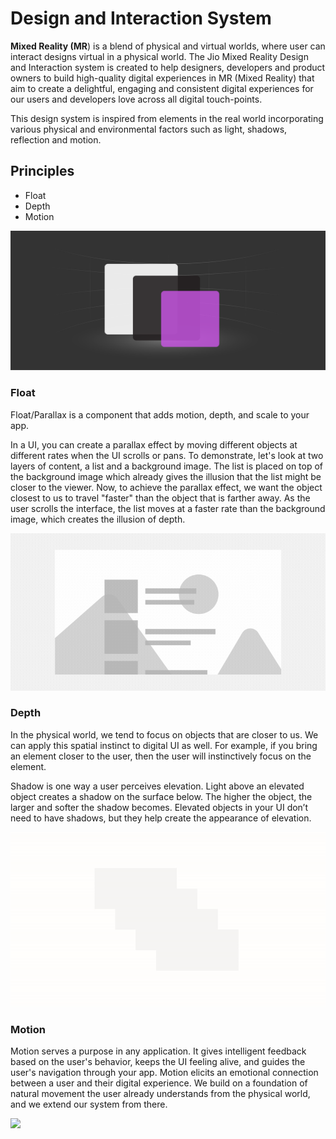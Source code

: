 # Design and Interaction System

**Mixed Reality (MR**) is a blend of physical and virtual worlds, where user can interact designs virtual in a physical world. The Jio Mixed Reality Design and Interaction system is created to help designers, developers and product owners to build high-quality digital experiences in MR (Mixed Reality) that aim to create a delightful, engaging and consistent digital experiences for our users and developers love across all digital touch-points.&#x20;

This design system is inspired from elements in the real world incorporating various physical and environmental factors such as light, shadows, reflection and motion.

## Principles <a href="#jiodesignandinteractionsystemdocumentation-principles" id="jiodesignandinteractionsystemdocumentation-principles"></a>

* Float
* Depth
* Motion

![](.gitbook/assets/90473133.png)

### Float

Float/Parallax is a component that adds motion, depth, and scale to your app.

In a UI, you can create a parallax effect by moving different objects at different rates when the UI scrolls or pans. To demonstrate, let's look at two layers of content, a list and a background image. The list is placed on top of the background image which already gives the illusion that the list might be closer to the viewer. Now, to achieve the parallax effect, we want the object closest to us to travel "faster" than the object that is farther away. As the user scrolls the interface, the list moves at a faster rate than the background image, which creates the illusion of depth.

![](.gitbook/assets/90473139.gif)

### Depth

In the physical world, we tend to focus on objects that are closer to us. We can apply this spatial instinct to digital UI as well. For example, if you bring an element closer to the user, then the user will instinctively focus on the element.

Shadow is one way a user perceives elevation. Light above an elevated object creates a shadow on the surface below. The higher the object, the larger and softer the shadow becomes. Elevated objects in your UI don’t need to have shadows, but they help create the appearance of elevation.

![](.gitbook/assets/90473145.gif)

### Motion

Motion serves a purpose in any application. It gives intelligent feedback based on the user's behavior, keeps the UI feeling alive, and guides the user's navigation through your app. Motion elicits an emotional connection between a user and their digital experience. We build on a foundation of natural movement the user already understands from the physical world, and we extend our system from there.

![](.gitbook/assets/90473151.gif)
